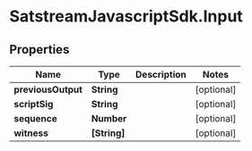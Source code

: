 # SatstreamJavascriptSdk.Input

## Properties
Name | Type | Description | Notes
------------ | ------------- | ------------- | -------------
**previousOutput** | **String** |  | [optional] 
**scriptSig** | **String** |  | [optional] 
**sequence** | **Number** |  | [optional] 
**witness** | **[String]** |  | [optional] 
